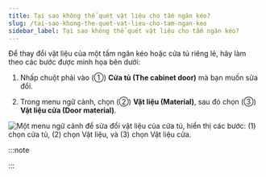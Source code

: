 ```yaml
---
title: Tại sao không thể quét vật liệu cho tấm ngăn kéo?
slug: /tai-sao-khong-the-quet-vat-lieu-cho-tam-ngan-keo
sidebar_label: Tại sao không thể quét vật liệu cho tấm ngăn kéo?
---
```


Để thay đổi vật liệu của một tấm ngăn kéo hoặc cửa tủ riêng lẻ, hãy làm theo các bước được minh họa bên dưới:

1. Nhấp chuột phải vào (①) **Cửa tủ (The cabinet door)** mà bạn muốn sửa đổi.

2. Trong menu ngữ cảnh, chọn (②) **Vật liệu (Material)**, sau đó chọn (③) **Vật liệu cửa (Door material)**.

![Một menu ngữ cảnh để sửa đổi vật liệu của cửa tủ, hiển thị các bước: (1) chọn cửa tủ, (2) chọn Vật liệu, và (3) chọn Vật liệu cửa.](https://storage.googleapis.com/jegavn_kb/images/cbccf4dd-6cb2-4f84-b0f7-8f51ec004c16.png)

:::note

:::
